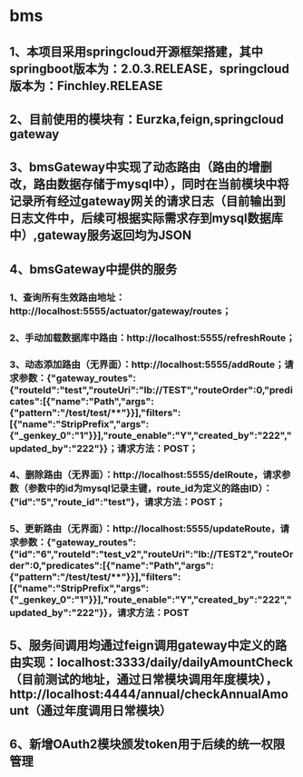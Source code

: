 # bms
## 1、本项目采用springcloud开源框架搭建，其中springboot版本为：2.0.3.RELEASE，springcloud版本为：Finchley.RELEASE
## 2、目前使用的模块有：Eurzka,feign,springcloud gateway
## 3、bmsGateway中实现了动态路由（路由的增删改，路由数据存储于mysql中），同时在当前模块中将记录所有经过gateway网关的请求日志（目前输出到日志文件中，后续可根据实际需求存到mysql数据库中）,gateway服务返回均为JSON
## 4、bmsGateway中提供的服务
### 1、查询所有生效路由地址：http://localhost:5555/actuator/gateway/routes；
### 2、手动加载数据库中路由：http://localhost:5555/refreshRoute；
### 3、动态添加路由（无界面）：http://localhost:5555/addRoute；请求参数：{"gateway_routes":{"routeId":"test","routeUri":"lb://TEST","routeOrder":0,"predicates":[{"name":"Path","args":{"pattern":"/test/test/**"}}],"filters":[{"name":"StripPrefix","args":{"_genkey_0":"1"}}],"route_enable":"Y","created_by":"222","updated_by":"222"}}；请求方法：POST；
### 4、删除路由（无界面）：http://localhost:5555/delRoute，请求参数（参数中的id为mysql记录主键，route_id为定义的路由ID）：{"id":"5","route_id":"test"}，请求方法：POST；
### 5、更新路由（无界面）：http://localhost:5555/updateRoute，请求参数：{"gateway_routes":{"id":"6","routeId":"test_v2","routeUri":"lb://TEST2","routeOrder":0,"predicates":[{"name":"Path","args":{"pattern":"/test/test/**"}}],"filters":[{"name":"StripPrefix","args":{"_genkey_0":"1"}}],"route_enable":"Y","created_by":"222","updated_by":"222"}}，请求方法：POST
## 5、服务间调用均通过feign调用gateway中定义的路由实现：localhost:3333/daily/dailyAmountCheck（目前测试的地址，通过日常模块调用年度模块），http://localhost:4444/annual/checkAnnualAmount（通过年度调用日常模块）
## 6、新增OAuth2模块颁发token用于后续的统一权限管理